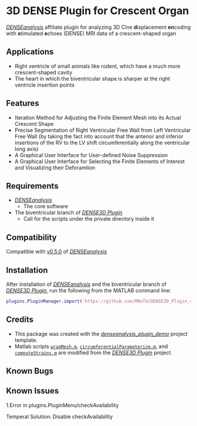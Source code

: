 # 3D DENSE Plugin for Crescent Organ
[*DENSEanalysis*](https://github.com/denseanalysis/denseanalysis) affiliate plugin for analyzing 3D Cine **d**isplacement **en**coding with **s**timulated **e**choes (DENSE) MRI data of a crescent-shaped organ

## Applications
- Right ventricle of small animals like rodent, which have a much more crescent-shaped cavity
- The heart in which the biventricular shape is sharper at the right ventricle insertion points

## Features
* Iteration Method for Adjusting the Finite Element Mesh into its Actual Crescent Shape
* Precise Segmentation of Right Ventricular Free Wall from Left Ventricular Free Wall (by taking the fact into account that the anterior and inferior insertions of the RV to the LV shift circumferentially along the ventricular long axis)
* A Graphical User Interface for User-defined Noise Suppression
* A Graphical User Interface for Selecting the Finite Elements of Interest and Visualizing their Deforamtion 

## Requirements
- [*DENSEanalysis*](https://github.com/denseanalysis/denseanalysis) 
	- The core software
- The biventricular branch of [*DENSE3D Plugin*](https://github.com/suever/dense3D_plugin/tree/biventricular)
	- Call for the scripts under the private directory inside it

## Compatibility
Compatible with [v0.5.0](https://github.com/denseanalysis/denseanalysis/blob/master/CHANGELOG) of [*DENSEanalysis*](https://github.com/denseanalysis/denseanalysis)

## Installation
After installation of [*DENSEanalysis*](https://github.com/denseanalysis/denseanalysis) and the biventricular branch of [*DENSE3D Plugin*](https://github.com/suever/dense3D_plugin/tree/biventricular), run the following from the MATLAB command line:

```matlab
plugins.PluginManager.import('https://github.com/MMoTH/DENSE3D_Plugin_4CrescentOrgan')
```

## Credits
* This package was created with the [*denseanalysis_plugin_demo*](https://github.com/denseanalysis/denseanalysis_plugin_demo) project template.
* Matlab scripts [`wrapMesh.m`](wrapMesh.m), [`circumferentialParameterize.m`](circumferentialParameterize.m),  and [`computeStrains.m`](computeStrains.m) are modified from the [*DENSE3D Plugin*](https://github.com/suever/dense3D_plugin/tree/biventricular) project.

## Known Bugs

## Known Issues
1.Error in plugins.PluginMenu/checkAvailability

Temperal Solution: Disable checkAvailability
